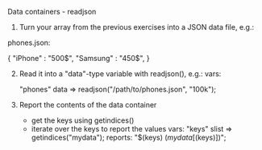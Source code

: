Data containers - readjson

1. Turn your array from the previous exercises into
   a JSON data file, e.g.:

phones.json:

{
  "iPhone" : "500$",
  "Samsung" : "450$",
}

2. Read it into a "data"-type variable with readjson(), e.g.:
  vars:

      "phones"
        data => readjson("/path/to/phones.json", "100k");

3. Report the contents of the data container
   - get the keys using getindices()
   - iterate over the keys to report the values
  vars:
      "keys"
        slist => getindices("mydata");
  reports:
      "$(keys)  $(mydata[$(keys)])";
